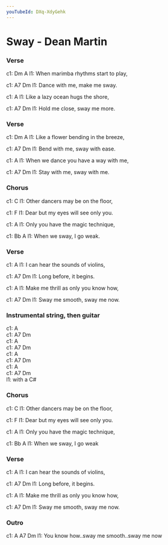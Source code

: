 ```yaml
---
youTubeId: DXq-XdyGehk
---
```


# Sway - Dean Martin


### Verse
c1: Dm                   A
l1: When marimba rhythms start to play,

c1: A7             Dm
l1: Dance with me, make me sway.

c1:                   A
l1: Like a lazy ocean hugs the shore,

c1: A7             Dm
l1: Hold me close, sway me more.


### Verse
c1: Dm                    A
l1: Like a flower bending in the breeze,

c1: A7            Dm
l1: Bend with me, sway with ease.

c1:                          A
l1: When we dance you have a way with me,

c1: A7            Dm
l1: Stay with me, sway with me.


### Chorus
c1:                   C
l1: Other dancers may be on the floor,

c1:                       F
l1: Dear but my eyes will see only you.

c1:                   A
l1: Only you have the magic technique,

c1:                    Bb             A
l1: When we sway, I go weak.


### Verse
c1:                          A
l1: I can hear the sounds of violins,

c1: A7           Dm
l1: Long before, it begins.

c1:                        A
l1: Make me thrill as only you know how,

c1: A7              Dm
l1: Sway me smooth, sway me now.


### Instrumental string, then guitar
c1:                          A  
c1: A7           Dm  
c1:                        A  
c1: A7              Dm  
c1:                          A  
c1: A7           Dm  
c1:                        A  
c1: A7              Dm  
l1:                 with a C# 



### Chorus
c1:                   C
l1: Other dancers may be on the floor,

c1:                       F
l1: Dear but my eyes will see only you.

c1:                   A
l1: Only you have the magic technique,

c1:                    Bb             A
l1: When we sway, I go weak


### Verse
c1:                          A
l1: I can hear the sounds of violins,

c1: A7           Dm
l1: Long before, it begins.

c1:                        A
l1: Make me thrill as only you know how,

c1: A7              Dm
l1: Sway me smooth, sway me now.


### Outro
c1: A             A7              Dm
l1: You know how..sway me smooth..sway me now

